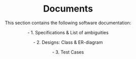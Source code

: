 <h1 align="center">
Documents
</h1>

<div align="center">
This section contains the following software documentation:
<p> - 1. Specifications & List of ambiguities </p>
<p> - 2. Designs: Class & ER-diagram </p>
<p> - 3. Test Cases </p>
  <br>
</div>
